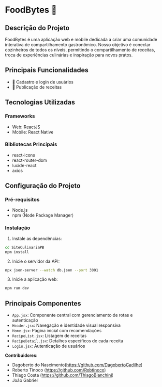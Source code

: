 # FoodBytes 🍲

## Descrição do Projeto

FoodBytes é uma aplicação web e mobile dedicada a criar uma comunidade interativa de compartilhamento gastronômico. Nosso objetivo é conectar cozinheiros de todos os níveis, permitindo o compartilhamento de receitas, troca de experiências culinárias e inspiração para novos pratos.

## Principais Funcionalidades

- 👤 Cadastro e login de usuários
- 📝 Publicação de receitas

## Tecnologias Utilizadas

### Frameworks
- Web: ReactJS
- Mobile: React Native

### Bibliotecas Principais
- react-icons
- react-router-dom
- lucide-react
- axios

## Configuração do Projeto

### Pré-requisitos
- Node.js
- npm (Node Package Manager)

### Instalação

1. Instale as dependências:
```bash
cd SiteCulinariaPB
npm install
```

2. Inicie o servidor da API:
```bash
npx json-server --watch db.json --port 3001
```

3. Inicie a aplicação web:
```bash
npm run dev
```

## Principais Componentes

- `App.jsx`: Componente central com gerenciamento de rotas e autenticação
- `Header.jsx`: Navegação e identidade visual responsiva
- `Home.jsx`: Página inicial com recomendações
- `RecipeList.jsx`: Listagem de receitas
- `RecipeDetail.jsx`: Detalhes específicos de cada receita
- `Login.jsx`: Autenticação de usuários

**Contribuidores:**
- Dagoberto do Nascimento(https://github.com/DagobertoCadilhe)
- Roberto Tinoco (https://github.com/Robtinoco)
- Thiago Costa (https://github.com/ThiagoBianchini)
- João Gabriel
